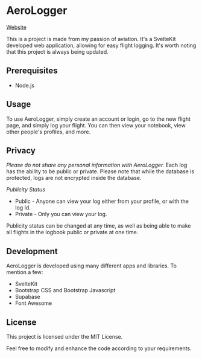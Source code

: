 
# AeroLogger

[Website](https://aerologger.netlify.app)

This is a project is made from my passion of aviation. It's a SvelteKit developed web application, allowing for easy flight logging. It's worth noting that this project is always being updated. 

## Prerequisites

- Node.js

## Usage

To use AeroLogger, simply create an account or login, go to the new flight  page, and simply log your flight. You can then view your notebook, view other people's profiles, and more.

## Privacy

*Please do not share any personal information with AeroLogger.* Each log has the ability to be public or private. Please note that while the database is protected, logs are not encrypted inside the database.

*Publicity Status*
- Public - Anyone can view your log either from your profile, or with the log Id.
- Private - Only you can view your log.

Publicity status can be changed at any time, as well as being able to make all flights in the logbook public or private at one time.

## Development

AeroLogger is developed using many different apps and libraries. To mention a few: 
* SvelteKit
* Bootstrap CSS and Bootstrap Javascript
* Supabase
* Font Awesome

## License

This project is licensed under the MIT License.

Feel free to modify and enhance the code according to your requirements.
